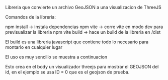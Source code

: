 Libreria que convierte un archivo GeoJSON a una visualizacion de ThreeJS

Comandos de la libreria:

npm install -> instala dependencias
npm vite -> corre vite en modo dev para previsualizar la libreria
npm vite build -> hace un build de la libreria en /dist

El build es una libreria javascript que contiene todo lo necesario para montarlo en cualquier lugar

El uso es muy sencillo se muestra a continuacion

<script type="module">
        import LatbitGeojson from "./main.js";
        new LatbitGeojson(0);
</script>

Esto crea en el body un visualizador threejs para mostrar el GEOJSON del id, en el ejemplo se usa ID = 0 que es el geojson de prueba.
